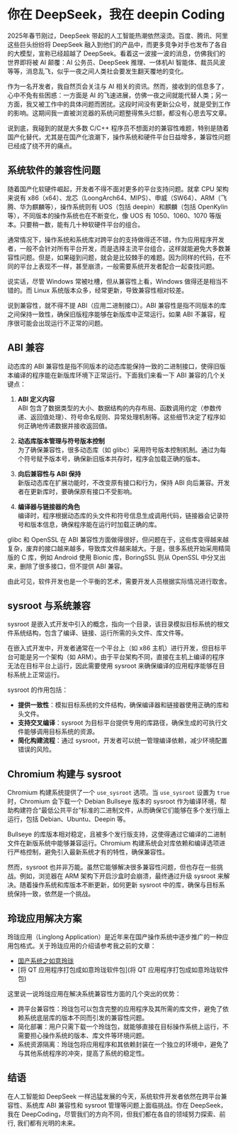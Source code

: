 # 你在 DeepSeek，我在 deepin Coding

2025年春节刚过，DeepSeek 带起的人工智能热潮依然滚烫。百度、腾讯、阿里这些巨头纷纷将 DeepSeek 融入到他们的产品中，而更多竞争对手也发布了各自的大模型，宣称已经超越了 DeepSeek。看着这一波接一波的消息，仿佛我们的世界即将被 AI 颠覆：AI 公务员、DeepSeek 推理、一体机AI 智能体、裁员风波等等，消息乱飞，似乎一夜之间人类社会要发生翻天覆地的变化。

作为一名开发者，我自然页会关注与 AI 相关的资讯。然而，接收到的信息多了，心中不免有些困惑：一方面是 AI 的飞速进展，仿佛一夜之间就能代替人类；另一方面，我又被工作中的具体问题而困扰。这段时间没有更新公众号，就是受到工作的影响。这期间我一直被浏览器的系统问题整得焦头烂额，都没有心思去写文章。

说到底，我碰到的就是大多数 C/C++ 程序员不想面对的兼容性难题，特别是随着国产化替代，尤其是在国产化浪潮下，操作系统和硬件平台日益增多，兼容性问题已经成了绕不开的痛点。

## 系统软件的兼容性问题

随着国产化软硬件崛起，开发者不得不面对更多的平台支持问题。就拿 CPU 架构来说有 x86（x64）、龙芯（LoongArch64、MIPS）、申威（SW64）、ARM（飞腾、华为麒麟等），操作系统则有 UOS（包括 deepin）和麒麟（包括 OpenKylin 等），不同版本的操作系统也在不断变化，像 UOS 有 1050、1060、1070 等版本。只要稍一数，能有几十种软硬件平台的组合。

通常情况下，操作系统和系统库对跨平台的支持做得还不错，作为应用程序开发者，一般不会针对所有平台开发，而是选择主流平台组合，这样就能避免大多数兼容性问题。但是，如果碰到问题，就会是比较棘手的难题。因为同样的代码，在不同的平台上表现不一样，甚至崩溃，一般需要系统开发者配合一起查找问题。

说实话，尽管 Windows 常被吐槽，但从兼容性上看，Windows 做得还是相当不错的。而 Linux 系统版本众多，经常更新，导致兼容性相对较差。

说到兼容性，就不得不提 ABI（应用二进制接口）。ABI 兼容性是指不同版本的库之间保持一致性，确保旧版程序能够在新版库中正常运行。如果 ABI 不兼容，程序很可能会出现运行不正常的问题。

## ABI 兼容

动态库的 ABI 兼容性是指不同版本的动态库能保持一致的二进制接口，使得旧版本编译的程序能在新版库环境下正常运行。下面我们来看一下 ABI 兼容的几个关键点：

1. **ABI 定义内容**  
   ABI 包含了数据类型的大小、数据结构的内存布局、函数调用约定（参数传递、返回值处理）、符号命名规则、异常处理机制等。这些细节决定了程序如何正确地传递数据并接收返回值。

2. **动态库版本管理与符号版本控制**  
   为了确保兼容性，很多动态库（如 glibc）采用符号版本控制机制。通过为每个符号赋予版本号，确保新旧版本共存时，程序会加载正确的版本。

3. **向后兼容性与 ABI 保持**  
   新版动态库在扩展功能时，不改变原有接口和行为，保持 ABI 向后兼容。开发者在更新库时，要确保原有接口不受影响。

4. **编译器与链接器的角色**  
   编译时，程序根据动态库的头文件和符号信息生成调用代码，链接器会记录符号和版本信息，确保程序能在运行时加载正确的库。

glibc 和 OpenSSL 在 ABI 兼容性方面做得很好，但问题在于，这些库变得越来越复杂，废弃的接口越来越多，导致库文件越来越大。于是，很多系统开始采用精简版的 C 库，例如 Android 使用 Bionic 库，BoringSSL 则从 OpenSSL 中分叉出来，删除了很多接口，但不提供 ABI 兼容。

由此可见，软件开发也是一个平衡的艺术，需要开发人员根据实际情况进行取舍。

## sysroot 与系统兼容

sysroot 是嵌入式开发中引入的概念，指向一个目录，该目录模拟目标系统的根文件系统结构，包含了编译、链接、运行所需的头文件、库文件等。

在嵌入式开发中，开发者通常在一个平台上（如 x86 主机）进行开发，但目标平台可能是另一个架构（如 ARM）。由于平台架构不同，直接在主机上编译的程序无法在目标平台上运行，因此需要使用 sysroot 来确保编译的应用程序能够在目标系统上正常运行。

sysroot 的作用包括：
- **提供一致性**：模拟目标系统的文件结构，确保编译器和链接器使用正确的库和头文件。
- **支持交叉编译**：sysroot 为目标平台提供专用的库路径，确保生成的可执行文件能够调用目标系统的资源。
- **简化构建流程**：通过 sysroot，开发者可以统一管理编译依赖，减少环境配置错误的风险。

## Chromium 构建与 sysroot

Chromium 构建系统提供了一个 `use_sysroot` 选项。当 `use_sysroot` 设置为 `true` 时，Chromium 会下载一个 Debian Bullseye 版本的 sysroot 作为编译环境，帮助构建符合“最低公共平台”标准的二进制文件，从而确保它们能够在多个发行版上运行，包括 Debian、Ubuntu、Deepin 等。

Bullseye 的库版本相对稳定，且被多个发行版支持，这使得通过它编译的二进制文件在新版系统中能够兼容运行。Chromium 构建系统会对库依赖和编译选项进行严格控制，避免引入最新系统才有的特性，确保兼容性。

然而，sysroot 也并非万能。虽然它能够解决很多兼容性问题，但也存在一些挑战。例如，浏览器在 ARM 架构下开启沙盒时会崩溃，最终通过升级 sysroot 来解决。随着操作系统和库版本不断更新，如何更新 sysroot 中的库，确保与目标系统保持一致，依然是一个挑战。

## 玲珑应用解决方案

玲珑应用（Linglong Application）是近年来在国产操作系统中逐步推广的一种应用包格式。关于玲珑应用的介绍请参考我之前的文章：

* [国产系统之如意玲珑](https://mp.weixin.qq.com/s/VE41M9pCsEEMCJGyRwaroQ)
* [将 QT 应用程序打包成如意玲珑软件包](将 QT 应用程序打包成如意玲珑软件包)

这里说一说玲珑应用在解决系统兼容性方面的几个突出的优势：

* 跨平台兼容性：玲珑包可以包含完整的应用程序及其所需的库文件，避免了依赖系统底层库的版本不同而引发的兼容性问题。
* 简化部署：用户只需下载一个玲珑包，就能够直接在目标操作系统上运行，不需要担心操作系统的版本、库文件等环境问题。
* 系统资源隔离：玲珑包将应用程序和其依赖封装在一个独立的环境中，避免了与其他系统程序的冲突，提高了系统的稳定性。

## 结语

在人工智能如 DeepSeek 一样迅猛发展的今天，系统软件开发者依然在跨平台兼容性、系统库 ABI 兼容性和 sysroot 管理等问题上面临挑战。你在 DeepSeek，我在 DeepCoding，尽管我们的方向不同，但我们都在各自的领域努力探索、前行, 我们都有光明的未来。


